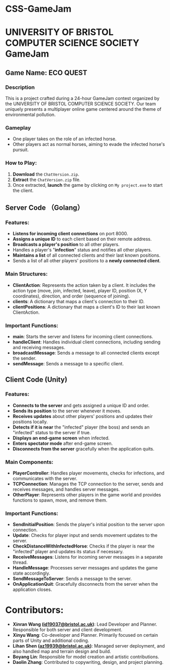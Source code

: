 # CSS-GameJam

# UNIVERSITY OF BRISTOL COMPUTER SCIENCE SOCIETY GameJam

## Game Name:    ECO QUEST

### Description
This is a project crafted during a 24-hour GameJam contest organized by the UNIVERSITY OF BRISTOL COMPUTER SCIENCE SOCIETY. Our team uniquely presents a multiplayer online game centered around the theme of environmental pollution.

### Gameplay
- One player takes on the role of an infected horse.
- Other players act as normal horses, aiming to evade the infected horse's pursuit.

### How to Play:
1. **Download** the `ChatVersion.zip`.
2. **Extract** the `ChatVersion.zip` file.
3. Once extracted, **launch** the game by clicking on `My project.exe` to start the client.

## Server Code （Golang）

### Features:
- **Listens for incoming client connections** on port 8000.
- **Assigns a unique ID** to each client based on their remote address.
- **Broadcasts a player's position** to all other players.
- Handles a player's "**infection**" status and notifies all other players.
- **Maintains a list** of all connected clients and their last known positions.
- Sends a list of all other players' positions to a **newly connected client**.

### Main Structures:
- **ClientAction**: Represents the action taken by a client. It includes the action type (move, join, infected, leave), player ID, position (X, Y coordinates), direction, and order (sequence of joining).
- **clients**: A dictionary that maps a client's connection to their ID.
- **clientPositions**: A dictionary that maps a client's ID to their last known ClientAction.

### Important Functions:
- **main**: Starts the server and listens for incoming client connections.
- **handleClient**: Handles individual client connections, including sending and receiving messages.
- **broadcastMessage**: Sends a message to all connected clients except the sender.
- **sendMessage**: Sends a message to a specific client.

## Client Code (Unity)

### Features:
- **Connects to the server** and gets assigned a unique ID and order.
- **Sends its position** to the server whenever it moves.
- **Receives updates** about other players' positions and updates their positions locally.
- **Detects if it is near** the "infected" player (the boss) and sends an "infected" status to the server if true.
- **Displays an end-game screen** when infected.
- **Enters spectator mode** after end-game screen.
- **Disconnects from the server** gracefully when the application quits.

### Main Components:
- **PlayerController**: Handles player movements, checks for infections, and communicates with the server.
- **TCPConnection**: Manages the TCP connection to the server, sends and receives messages, and handles server messages.
- **OtherPlayer**: Represents other players in the game world and provides functions to spawn, move, and remove them.

### Important Functions:
- **SendInitialPosition**: Sends the player's initial position to the server upon connection.
- **Update**: Checks for player input and sends movement updates to the server.
- **CheckDistanceWithInfectedHorse**: Checks if the player is near the "infected" player and updates its status if necessary.
- **ReceiveMessages**: Listens for incoming server messages in a separate thread.
- **HandleMessage**: Processes server messages and updates the game state accordingly.
- **SendMessageToServer**: Sends a message to the server.
- **OnApplicationQuit**: Gracefully disconnects from the server when the application closes.

# Contributors:

- **Xinran Wang (id19037@bristol.ac.uk)**: Lead Developer and Planner. Responsible for both server and client development.
- **Xinyu Wang**: Co-developer and Planner. Primarily focused on certain parts of Unity and additional coding.
- **Lihan Shen (az19939@bristol.ac.uk)**: Managed server deployment, and also handled map and terrain design and build.
- **Boyang Lin**: Responsible for model creation and artistic contributions.
- **Daolin Zhang**: Contributed to copywriting, design, and project planning.
